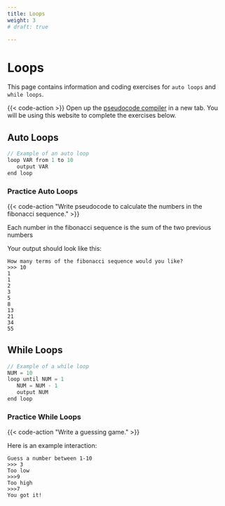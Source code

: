 ```yaml
---
title: Loops
weight: 3
# draft: true

---
```



# Loops

This page contains information and coding exercises for `auto loops` and `while loops`.

{{< code-action >}} Open up the [pseudocode compiler](http://ibcomp.fis.edu/pseudocode/pcode.html) in a new tab. You will be using this website to complete the exercises below.


## Auto Loops
```java
// Example of an auto loop
loop VAR from 1 to 10
   output VAR
end loop
```

### Practice Auto Loops

{{< code-action "Write pseudocode to calculate the numbers in the fibonacci sequence." >}} 

Each number in the fibonacci sequence is the sum of the two previous numbers

Your output should look like this:

```shell
How many terms of the fibonacci sequence would you like?
>>> 10
1
1
2
3
5
8
13
21
34
55
```

## While Loops
```java
// Example of a while loop
NUM = 10
loop until NUM = 1
   NUM = NUM - 1
   output NUM
end loop
```
### Practice While Loops

{{< code-action "Write a guessing game." >}}

Here is an example interaction:
```shell
Guess a number between 1-10
>>> 3
Too low
>>>9
Too high
>>>7
You got it!
```